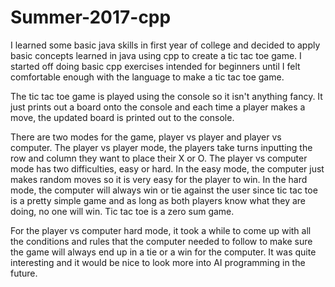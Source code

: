# Summer-2017-cpp
I learned some basic java skills in first year of college and decided to apply basic concepts learned in java using cpp to create a tic 
tac toe game. I started off doing basic cpp exercises intended for beginners until I felt comfortable enough with the language to make a 
tic tac toe game.

The tic tac toe game is played using the console so it isn't anything fancy. It just prints out a board onto the console and each time a 
player makes a move, the updated board is printed out to the console.

There are two modes for the game, player vs player and player vs computer.
The player vs player mode, the players take turns inputting the row and column they want to place their X or O.
The player vs computer mode has two difficulties, easy or hard. In the easy mode, the computer just makes random moves so it is very
easy for the player to win. In the hard mode, the computer will always win or tie against the user since tic tac toe is a pretty simple  game and as long as both players know what they are doing, no one will win. Tic tac toe is a zero sum game.

For the player vs computer hard mode, it took a while to come up with all the conditions and rules that the computer needed to follow to 
make sure the game will always end up in a tie or a win for the computer. It was quite interesting and it would be nice to look more into
AI programming in the future.


